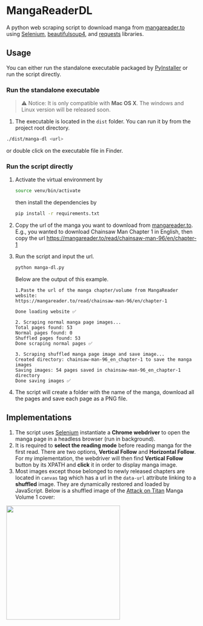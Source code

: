# MangaReaderDL

A python web scraping script to download manga from [mangareader.to](http://mangareader.to/) using [Selenium](https://pypi.org/project/selenium/), [beautifulsoup4](https://pypi.org/project/beautifulsoup4/), and [requests](https://pypi.org/project/requests/) libraries.

## Usage

You can either run the standalone executable packaged by [PyInstaller](https://pypi.org/project/pyinstaller/) or run the script directly.

### Run the standalone executable

>  ⚠️ Notice: It is only compatible with **Mac OS X**. The 
> windows and Linux version will be released soon.

1. The executable is located in the `dist` folder. You can run it by from the project root directory.

```bash
./dist/manga-dl <url>
```
or double click on the executable file in Finder.

### Run the script directly

1. Activate the virtual environment by

    ```bash
    source venv/bin/activate
    ```
    
    then install the dependencies by

    ```bash
    pip install -r requirements.txt
    ```

2. Copy the url of the manga you want to download from [mangareader.to](http://mangareader.to/). E.g., you wanted to download Chainsaw Man Chapter 1 in English, then copy the url https://mangareader.to/read/chainsaw-man-96/en/chapter-1

3.  Run the script and input the url.

    ```bash
    python manga-dl.py 
    ```
    Below are the output of this example.
    ```
    1.Paste the url of the manga chapter/volume from MangaReader website: 
    https://mangareader.to/read/chainsaw-man-96/en/chapter-1

    Done loading website ✅

    2. Scraping normal manga page images...
    Total pages found: 53
    Normal pages found: 0
    Shuffled pages found: 53
    Done scraping normal pages ✅

    3. Scraping shuffled manga page image and save image...
    Created directory: chainsaw-man-96_en_chapter-1 to save the manga images
    Saving images: 54 pages saved in chainsaw-man-96_en_chapter-1 directory
    Done saving images ✅
    ```
4.  The script will create a folder with the name of the manga, download all the pages and save each page as a PNG file.

## Implementations

1.  The script uses [Selenium](https://pypi.org/project/selenium/) instantiate a **Chrome webdriver** to open the manga page in a headless browser (run in background).
2.  It is required to **select the reading mode** before reading manga for the first read. There are two options, **Vertical Follow** and **Horizontal Follow**. For my implementation, the webdriver will then find **Vertical Follow** button by its XPATH and **click** it in order to display manga image.
3. Most images except those belonged to newly released chapters are located in `canvas` tag which has a url in the `data-url` attribute linking to a **shuffled** image. They are dynamically restored and loaded by JavaScript. Below is a shuffled image of the [Attack on Titan](https://en.wikipedia.org/wiki/Attack_on_Titan) Manga Volume 1 cover:

<img align="center" src="https://c-1.mreadercdn.com/_v2/0/0dcb8f9eaacfd940603bd75c7c152919c72e45517dcfb1087df215e3be94206cfdf45f64815888ea0749af4c0ae5636fabea0abab8c2e938ab3ad7367e9bfa52/52/f3/52f3b6d9ac0123042cebb6fd7839fda6/52f3b6d9ac0123042cebb6fd7839fda6_1900.jpeg?t=515363393022bbd440b0b7d9918f291a&ttl=1908547557" height=300 />

